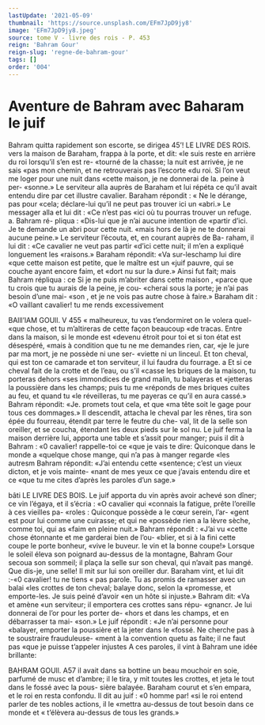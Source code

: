 ```yaml
---
lastUpdate: '2021-05-09'
thumbnail: 'https://source.unsplash.com/EFm7JpD9jy8'
image: 'EFm7JpD9jy8.jpeg'
source: tome V - livre des rois - P. 453
reign: 'Bahram Gour'
reign-slug: 'regne-de-bahram-gour'
tags: []
order: '004'
---
```


# Aventure de Bahram avec Baharam le juif

Bahram quitta rapidement son escorte, se dirigea
45’! LE LIVRE DES ROIS.
vers la maison de Baraham, frappa à la porte, et dit: «le suis reste en arrière du roi lorsqu’il s’en est re-
«tourné de la chasse; la nuit est arrivée, je ne sais «pas mon chemin, et ne retrouverais pas l’escorte «du roi. Si l’on veut me loger pour une nuit dans «cette maison, je ne donnerai de la. peine à per- «sonne.» Le serviteur alla auprès de Baraham et
lui répéta ce qu’il avait entendu dire par cet illustre cavalier. Baraham répondit : « Ne le dérange, pas pour «cela; déclare-lui qu’il ne peut pas trouver ici un «abri.» Le messager alla et lui dit : «Ce n’est pas «ici où tu pourras trouver un refuge. a. Bahram ré- pliqua : «Dis-lui que je n’ai aucune intention de «partir d’ici. Je te demande un abri pour cette nuit. «mais hors de là je ne te donnerai aucune peine.» Le serviteur l’écouta, et, en courant auprès de Ba-
raham, il lui dit : «Ce cavalier ne veut pas partir «d’ici cette nuit; il m’en a expliqué longuement les
«raisons.»
Baraham répondit: «Va sur-leschamp lui dire «que cette maison est petite, que le maître est un
«juif pauvre, qui se couche ayant encore faim, et «dort nu sur la dure.» Ainsi fut fait; mais Bahram répliqua : ce Si je ne puis m’abriter dans cette maison , «parce que tu crois que tu aurais de la peine, je cou- «cherai sous la porte; je n’ai pas besoin d’une mai-
«son , et je ne vois pas autre chose à faire.» Baraham dit : «O vaillant cavalier! tu me rends excessivement

BAlll’lAM GOUll. V 455 « malheureux, tu vas t’endormiret on le volera quel-
«que chose, et tu m’altireras de cette façon beaucoup
«de tracas. Entre dans la maison, si le monde est «devenu étroit pour toi et si ton état est désespéré,
«mais à condition que tu ne me demandes rien, car, «je le jure par ma mort, je ne possède ni une ser- «viette ni un linceul. Et ton cheval, qui est ton ce camarade et ton serviteur, il lui faudra du fourrage. a Et si ce cheval fait de la crotte et de l’eau, ou s’il
«casse les briques de la maison, tu porteras dehors «ses immondices de grand malin, tu balayeras et «jetteras la poussière dans les champs; puis tu me «réponds de mes briques cuites au feu, et quand tu
«le réveilleras, tu me payeras ce qu’il en aura cassé.» Bahram répondit: «Je. promets tout cela, et que
«ma tête soit le gage pour tous ces dommages.» Il descendit, attacha le cheval par les rênes, tira son épée du fourreau, étendit par terre le feutre du che-
val, lit de la selle son oreiller, et se coucha, étendant les deux pieds sur le sol nu. Le juif ferma la maison derrière lui, apporta une table et s’assit pour manger;
puis il dit à Bahram : «0 cavalier! rappelle-toi ce
«que je vais te dire: Quiconque dans le monde a «quelque chose mange, qui n’a pas à manger regarde
«les autresm Bahram répondit: «J’ai entendu cette «sentence; c’est un vieux dicton, et je vois mainte- «nant de mes yeux ce que j’avais entendu dire et ce «que tu me cites d’après les paroles d’un sage.»

bâti LE LIVRE DES BOIS.
Le juif apporta du vin après avoir achevé son
dîner; ce vin l’égaya, et il s’écria : «O cavalier qui
«connais la fatigue, prête l’oreille à ces vieilles pa- «roles : Quiconque possède a le cœur serein, l’ar- «gent est pour lui comme une cuirasse; et qui ne «possède rien a la lèvre sèche, comme toi, qui as «faim en pleine nuit.» Bahram répondit : «J’ai vu
«cette chose étonnante et me garderai bien de l’ou- «blier, et si à la fini cette coupe le porte bonheur, «vive le buveur. le vin et la bonne coupe!»
Lorsque le soleil éleva son poignard au-dessus de la montagne, Bahram Gour secoua son sommeil; il plaça la selle sur son cheval, qui n’avait pas mangé.
Que dis-je, une selle! Il mit sur lui son oreiller dur. Baraham vint, et lui dit :-«0 cavalier! tu ne tiens
« pas parole. Tu as promis de ramasser avec un balai «les crottes de ton cheval; balaye donc, selon la «promesse, et emporte-les. Je suis peiné d’avoir
«en un hôte si injuste.» Bahram dit: «Va et amène
«un serviteur; il emportera ces crottes sans répu- «gnancr. Je lui donnerai de l’or pour les porter de- «hors et dans les champs, et en débarrasser ta mai- «son.» Le juif répondit : «Je n’ai personne pour «balayer, emporter la poussière et la jeter dans le «fossé. Ne cherche pas à te soustraire frauduleuse- «ment à la convention quetu as faite; il ne faut pas «que je puisse t’appeler injustes
A ces paroles, il vint à Bahram une idée brillante:

BAHRAM GOUll. A57 il avait dans sa bottine un beau mouchoir en soie,
parfumé de musc et d’ambre; il le tira, y mit toutes
les crottes, et jeta le tout dans le fossé avec la pous- sière balayée. Baraham courut et s’en empara, et le
roi en resta confondu. Il dit au juif : «0 homme par! «si le roi entend parler de tes nobles actions, il le «mettra au-dessus de tout besoin dans ce monde et « t’élèvera au-dessus de tous les grands.»
